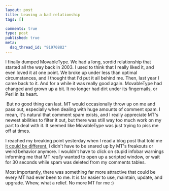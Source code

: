 ```yaml
--- 
layout: post
title: Leaving a bad relationship
tags: []

comments: true
type: post
published: true
meta: 
  dsq_thread_id: "91970882"
---
```

I finally dumped MovableType. We had a long, sordid relationship that started all the way back in 2003. I used to think that I really liked it, and even loved it at one point. We broke up under less than optimal circumstances, and I thought that I'd put it all behind me. Then, last year I came back to it. And for a while it was really good again. MovableType had changed and grown up a bit. It no longer had dirt under its fingernails, or Perl in its heart.

   But no good thing can last. MT would occasionally throw up on me and pass out, especially when dealing with huge amounts of comment spam. I mean, it's natural that comment spam exists, and I really appreciate MT's newest abilities to filter it out, but there was still way too much work on my part to deal with it. It seemed like MovableType was just trying to piss me off at times.

  I reached my breaking point yesterday when I read a blog post that told me <a href="http://strange.corante.com/archives/2007/02/23/six_apart_spins_like_a_whirling_dervish.php">it could be different.</a> I didn't have to be snared up by MT's freakouts or weird behavior anymore. I wouldn't have to click on stupid infobar warnings informing me that MT <em>really</em> wanted to open up a scripted window, or wait for 30 seconds while spam was deleted from my comments tables.

  Most importantly, there was something far more attractive that could be every MT had ever been to me. It is far easier to use, maintain, update, and upgrade. Whew, what a relief. No more MT for me :)
